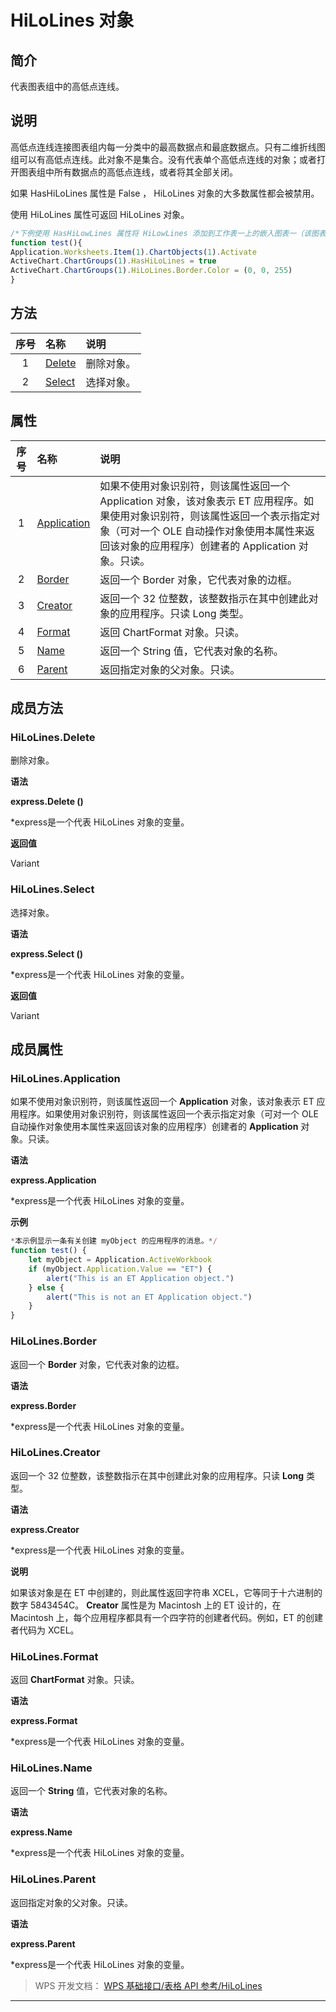 # HiLoLines 对象

## 简介

代表图表组中的高低点连线。

## 说明

高低点连线连接图表组内每一分类中的最高数据点和最底数据点。只有二维折线图组可以有高低点连线。此对象不是集合。没有代表单个高低点连线的对象；或者打开图表组中所有数据点的高低点连线，或者将其全部关闭。

如果 HasHiLoLines 属性是 False ， HiLoLines 对象的大多数属性都会被禁用。

使用 HiLoLines 属性可返回 HiLoLines 对象。

``` JavaScript
/*下例使用 HasHiLowLines 属性将 HiLowLines 添加到工作表一上的嵌入图表一（该图表必须是折线图）。之后，该示例会将高低点连线设为蓝色。*/
function test(){
Application.Worksheets.Item(1).ChartObjects(1).Activate
ActiveChart.ChartGroups(1).HasHiLoLines = true
ActiveChart.ChartGroups(1).HiLoLines.Border.Color = (0, 0, 255)
}
```

## 方法

| 序号 | 名称                        | 说明       |
|:----:|:----------------------------|:-----------|
|  1   | [Delete](#HiLoLines.Delete) | 删除对象。 |
|  2   | [Select](#HiLoLines.Select) | 选择对象。 |

## 属性

| 序号 | 名称                                  | 说明                                                                                                                                                                                                                            |
|:----:|:--------------------------------------|:--------------------------------------------------------------------------------------------------------------------------------------------------------------------------------------------------------------------------------|
|  1   | [Application](#HiLoLines.Application) | 如果不使用对象识别符，则该属性返回一个 Application 对象，该对象表示 ET 应用程序。如果使用对象识别符，则该属性返回一个表示指定对象（可对一个 OLE 自动操作对象使用本属性来返回该对象的应用程序）创建者的 Application 对象。只读。 |
|  2   | [Border](#HiLoLines.Border)           | 返回一个 Border 对象，它代表对象的边框。                                                                                                                                                                                        |
|  3   | [Creator](#HiLoLines.Creator)         | 返回一个 32 位整数，该整数指示在其中创建此对象的应用程序。只读 Long 类型。                                                                                                                                                      |
|  4   | [Format](#HiLoLines.Format)           | 返回 ChartFormat 对象。只读。                                                                                                                                                                                                   |
|  5   | [Name](#HiLoLines.Name)               | 返回一个 String 值，它代表对象的名称。                                                                                                                                                                                          |
|  6   | [Parent](#HiLoLines.Parent)           | 返回指定对象的父对象。只读。                                                                                                                                                                                                    |

## 成员方法

### HiLoLines.Delete

删除对象。

**语法**

**express.Delete ()**

\*express是一个代表 HiLoLines 对象的变量。

**返回值**

Variant

### HiLoLines.Select

选择对象。

**语法**

**express.Select ()**

\*express是一个代表 HiLoLines 对象的变量。

**返回值**

Variant

## 成员属性

### HiLoLines.Application

如果不使用对象识别符，则该属性返回一个 **Application** 对象，该对象表示 ET 应用程序。如果使用对象识别符，则该属性返回一个表示指定对象（可对一个 OLE 自动操作对象使用本属性来返回该对象的应用程序）创建者的 **Application** 对象。只读。

**语法**

**express.Application**

\*express是一个代表 HiLoLines 对象的变量。

**示例**

``` JavaScript
*本示例显示一条有关创建 myObject 的应用程序的消息。*/
function test() {
    let myObject = Application.ActiveWorkbook
    if (myObject.Application.Value == "ET") {
        alert("This is an ET Application object.")
    } else {
        alert("This is not an ET Application object.")
    }
}
```

### HiLoLines.Border

返回一个 **Border** 对象，它代表对象的边框。

**语法**

**express.Border**

\*express是一个代表 HiLoLines 对象的变量。

### HiLoLines.Creator

返回一个 32 位整数，该整数指示在其中创建此对象的应用程序。只读 **Long** 类型。

**语法**

**express.Creator**

\*express是一个代表 HiLoLines 对象的变量。

**说明**

如果该对象是在 ET 中创建的，则此属性返回字符串 XCEL，它等同于十六进制的数字 5843454C。 **Creator** 属性是为 Macintosh 上的 ET 设计的，在 Macintosh 上，每个应用程序都具有一个四字符的创建者代码。例如，ET 的创建者代码为 XCEL。

### HiLoLines.Format

返回 **ChartFormat** 对象。只读。

**语法**

**express.Format**

\*express是一个代表 HiLoLines 对象的变量。

### HiLoLines.Name

返回一个 **String** 值，它代表对象的名称。

**语法**

**express.Name**

\*express是一个代表 HiLoLines 对象的变量。

### HiLoLines.Parent

返回指定对象的父对象。只读。

**语法**

**express.Parent**

\*express是一个代表 HiLoLines 对象的变量。

> WPS 开发文档： [WPS 基础接口/表格 API 参考/HiLoLines](https://qn.cache.wpscdn.cn/encs/doc/office_v19/index.htm)

------------------------------------------------------------------------
